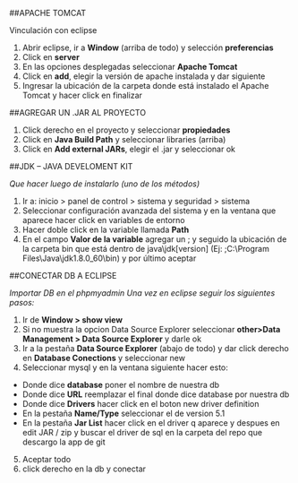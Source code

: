 ##APACHE TOMCAT

Vinculación con eclipse

1. Abrir eclipse, ir a **Window** (arriba de todo) y selección **preferencias**
2. Click en **server**
3. En las opciones desplegadas seleccionar **Apache Tomcat**
4. Click en **add**, elegir la versión de apache instalada y dar siguiente
5. Ingresar la ubicación de la carpeta donde está instalado el Apache Tomcat y hacer click en finalizar

##AGREGAR UN .JAR AL PROYECTO

1. Click derecho en el proyecto y seleccionar **propiedades**
2. Click en **Java Build Path** y seleccionar libraries (arriba)
3. Click en  **Add external JARs**, elegir el .jar y seleccionar ok

##JDK – JAVA DEVELOMENT KIT

*Que hacer luego de instalarlo (uno de los métodos)*

1. Ir a: inicio > panel de control > sistema y seguridad > sistema
2. Seleccionar configuración avanzada del sistema y en la ventana que aparece hacer click en variables de entorno
3. Hacer doble click en la variable llamada **Path**
4. En el campo **Valor de la variable** agregar un ; y seguido la ubicación de la carpeta bin que está dentro de java\jdk[version] (Ej: ;C:\Program Files\Java\jdk1.8.0_60\bin) y por último aceptar

##CONECTAR DB A ECLIPSE

*Importar DB en el phpmyadmin*
*Una vez en eclipse seguir los siguientes pasos:*

1. Ir de **Window > show view**
2. Si no muestra la opcion Data Source Explorer seleccionar **other>Data Management > Data Source Explorer** y darle ok
3. Ir a la pestaña **Data Source Explorer** (abajo de todo) y dar click derecho en **Database Conections** y seleccionar new
4. Seleccionar mysql y en la ventana siguiente hacer esto:
  + Donde dice **database** poner el nombre de nuestra db 
  + Donde dice **URL** reemplazar el final donde dice database por nuestra db 
  + Donde dice **Drivers** hacer click en el boton    new driver definition
  + En la pestaña **Name/Type** seleccionar el de version 5.1
  + En la pestaña **Jar List** hacer click en el driver q aparece y despues en edit JAR / zip y buscar el driver de sql en la   carpeta del repo que descargo la app de git
5. Aceptar todo
6. click derecho en la db y conectar
